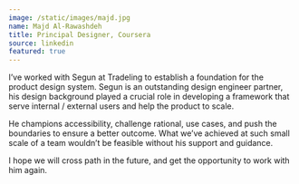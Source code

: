 ```yaml
---
image: /static/images/majd.jpg
name: Majd Al-Rawashdeh
title: Principal Designer, Coursera
source: linkedin
featured: true
---
```


I’ve worked with Segun at Tradeling to establish a foundation for the product design system. Segun is an outstanding design engineer partner, his design background played a crucial role in developing a framework that serve internal / external users and help the product to scale.

He champions accessibility, challenge rational, use cases, and push the boundaries
to ensure a better outcome. What we’ve achieved at such small scale of a team wouldn’t
be feasible without his support and guidance.

I hope we will cross path in the future, and get the opportunity to work with him again.
